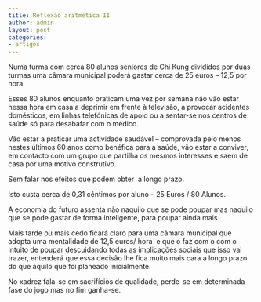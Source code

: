 ```yaml
---
title: Reflexão aritmética II
author: admin
layout: post
categories:
- artigos
---
```

Numa turma com cerca 80 alunos seniores de Chi Kung divididos por duas turmas uma câmara municipal poderá gastar cerca de 25 euros &#8211; 12,5 por hora.

Esses 80 alunos enquanto praticam uma vez por semana não vão estar nessa hora em casa a deprimir em frente à televisão, a provocar acidentes domésticos, em linhas telefónicas de apoio ou a sentar-se nos centros de saúde só para desabafar com o médico.

Vão estar a praticar uma actividade saudável &#8211; comprovada pelo menos nestes últimos 60 anos como benéfica para a saúde, vão estar a conviver, em contacto com um grupo que partilha os mesmos interesses e saem de casa por uma motivo construtivo.

Sem falar nos efeitos que podem obter  a longo prazo.

Isto custa cerca de 0,31 cêntimos por aluno &#8211; 25 Euros / 80 Alunos.

A economia do futuro assenta não naquilo que se pode poupar mas naquilo que se pode gastar de forma inteligente, para poupar ainda mais.

Mais tarde ou mais cedo ficará claro para uma câmara municipal que adopta uma mentalidade de 12,5 euros/ hora  e que o faz com o com o intuito de poupar descuidando todas as implicações sociais que isso vai trazer, entenderá que essa decisão lhe fica muito mais cara a longo prazo do que aquilo que foi planeado inicialmente.

No xadrez fala-se em sacrifícios de qualidade, perde-se em determinada fase do jogo mas no fim ganha-se.
